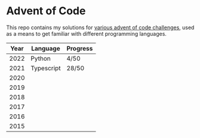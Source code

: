 # Advent of Code

This repo contains my solutions for [various advent of code challenges](https://adventofcode.com/), used as a means to get familiar with different programming languages.

| Year | Language | Progress |
|---|---|---|
|2022|Python|4/50|
|2021|Typescript|28/50|
|2020|||
|2019|||
|2018|||
|2017|||
|2016|||
|2015|||